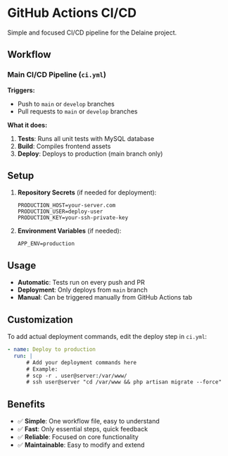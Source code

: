 # GitHub Actions CI/CD

Simple and focused CI/CD pipeline for the Delaine project.

## Workflow

### Main CI/CD Pipeline (`ci.yml`)

**Triggers:**

-   Push to `main` or `develop` branches
-   Pull requests to `main` or `develop` branches

**What it does:**

1. **Tests**: Runs all unit tests with MySQL database
2. **Build**: Compiles frontend assets
3. **Deploy**: Deploys to production (main branch only)

## Setup

1. **Repository Secrets** (if needed for deployment):

    ```
    PRODUCTION_HOST=your-server.com
    PRODUCTION_USER=deploy-user
    PRODUCTION_KEY=your-ssh-private-key
    ```

2. **Environment Variables** (if needed):
    ```
    APP_ENV=production
    ```

## Usage

-   **Automatic**: Tests run on every push and PR
-   **Deployment**: Only deploys from `main` branch
-   **Manual**: Can be triggered manually from GitHub Actions tab

## Customization

To add actual deployment commands, edit the deploy step in `ci.yml`:

```yaml
- name: Deploy to production
  run: |
      # Add your deployment commands here
      # Example:
      # scp -r . user@server:/var/www/
      # ssh user@server "cd /var/www && php artisan migrate --force"
```

## Benefits

-   ✅ **Simple**: One workflow file, easy to understand
-   ✅ **Fast**: Only essential steps, quick feedback
-   ✅ **Reliable**: Focused on core functionality
-   ✅ **Maintainable**: Easy to modify and extend

